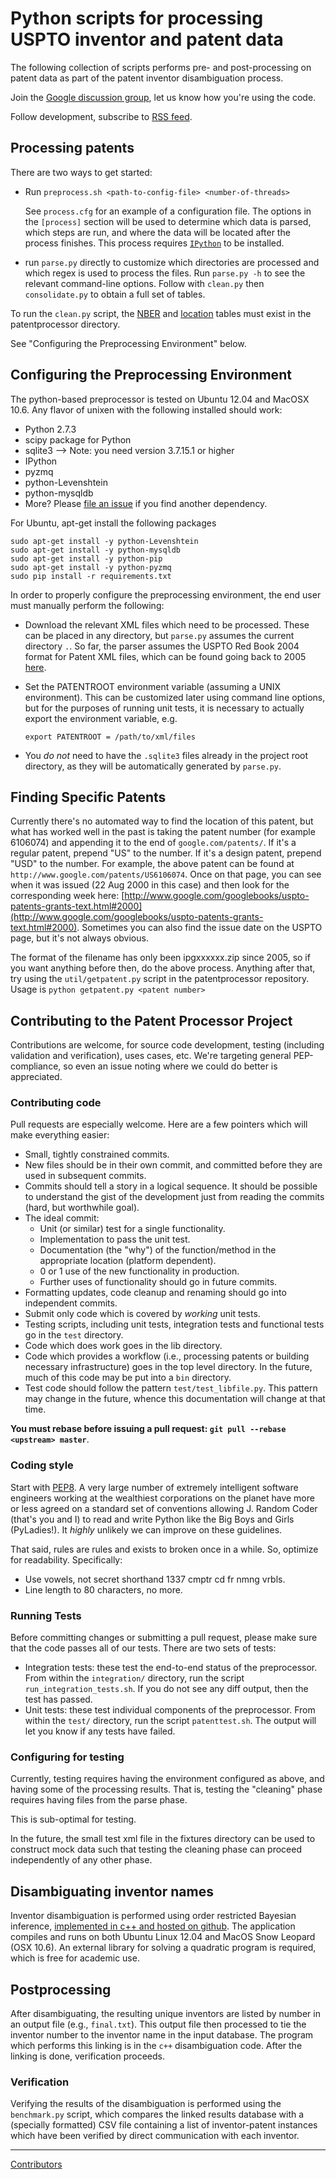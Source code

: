 # Python scripts for processing USPTO inventor and patent data

The following collection of scripts performs pre- and
post-processing on patent data as part of the patent
inventor disambiguation process.


Join the [Google discussion
group](https://groups.google.com/forum/?fromgroups=#!forum/disambiguation),
let us know how you're using the code.

Follow development, subscribe to
[RSS
feed](https://github.com/funginstitute/patentprocessor/commits/master.atom).

## Processing patents

There are two ways to get started:

* Run `preprocess.sh <path-to-config-file> <number-of-threads>`

  See `process.cfg` for an example of a configuration file. The options in the
  `[process]` section will be used to determine which data is parsed, which
  steps are run, and where the data will be located after the process finishes.
  This process requires [`IPython`](http://ipython.org/install.html) to be
  installed.

* run `parse.py` directly to customize which directories are processed and
  which regex is used to process the files. Run `parse.py -h` to see the
  relevant command-line options. Follow with `clean.py` then
  `consolidate.py` to obtain a full set of tables.

To run the `clean.py` script, the
[NBER](https://s3-us-west-1.amazonaws.com/fidownloads/NBER_asg) and
[location](https://s3-us-west-1.amazonaws.com/fidownloads/loctbl)
tables must exist in the patentprocessor directory.

See "Configuring the Preprocessing Environment" below.

## Configuring the Preprocessing Environment

The python-based preprocessor is tested on Ubuntu 12.04 and MacOSX 10.6.
Any flavor of unixen with the following installed should work:

* Python 2.7.3
* scipy package for Python
* sqlite3 --> Note: you need version 3.7.15.1 or higher
* IPython
* pyzmq
* python-Levenshtein
* python-mysqldb
* More? Please [file an
  issue](https://github.com/funginstitute/patentprocessor/issues) if you find another dependency.

For Ubuntu, apt-get install the following packages

```
sudo apt-get install -y python-Levenshtein
sudo apt-get install -y python-mysqldb
sudo apt-get install -y python-pip
sudo apt-get install -y python-pyzmq
sudo pip install -r requirements.txt
```

In order to properly configure the preprocessing environment, the end user must
manually perform the following:

* Download the relevant XML files which need to be processed. These can be
  placed in any directory, but `parse.py` assumes the current directory `.`.
  So far, the parser assumes the USPTO Red Book 2004 format for Patent XML
  files, which can be found going back to 2005
  [here](http://www.google.com/googlebooks/uspto-patents-grants-text.html).

* Set the PATENTROOT environment variable (assuming a UNIX environment). This
  can be customized later using command line options, but for the purposes of
  running unit tests, it is necessary to actually export the environment
  variable, e.g.

  `export PATENTROOT = /path/to/xml/files`

* You *do not* need to have the `.sqlite3` files already in the project root
  directory, as they will be automatically generated by `parse.py`.


## Finding Specific Patents

Currently there's no automated way to find the location of this patent, but
what has worked well in the past is taking the patent number (for example
6106074) and appending it to the end of `google.com/patents/`. If it's a
regular patent, prepend "US" to the number. If it's a design patent, prepend
"USD" to the number. For example, the above patent can be found at
`http://www.google.com/patents/US6106074`.  Once on that page, you can see when
it was issued (22 Aug 2000 in this case) and then look for the corresponding
week here:
[http://www.google.com/googlebooks/uspto-patents-grants-text.html#2000](http://www.google.com/googlebooks/uspto-patents-grants-text.html#2000).
Sometimes you can also find the issue date on the USPTO page, but it's not
always obvious.

The format of the filename has only been ipgxxxxxx.zip since 2005, so if you
want anything before then, do the above process. Anything after that, try using
the `util/getpatent.py` script in the patentprocessor repository. Usage is `python
getpatent.py <patent number>`


## Contributing to the Patent Processor Project

Contributions are welcome, for source code development, testing
(including validation and verification), uses cases, etc. We're
targeting general PEP-compliance, so even an issue noting where we could
do better is appreciated.

### Contributing code

Pull requests are especially welcome. Here are a few pointers which will make everything easier:

* Small, tightly constrained commits.
* New files should be in their own commit, and committed before they are used in subsequent commits.
* Commits should tell a story in a logical sequence. It should be possible to understand the gist
  of the development just from reading the commits (hard, but worthwhile goal).
* The ideal commit:
    * Unit (or similar) test for a single functionality.
    * Implementation to pass the unit test.
    * Documentation (the "why") of the function/method in the appropriate location (platform dependent).
    * 0 or 1 use of the new functionality in production.
    * Further uses of functionality should go in future commits.
* Formatting updates, code cleanup and renaming should go into independent commits.
* Submit only code which is covered by *working* unit tests.
* Testing scripts, including unit tests, integration tests and functional tests go in the `test` directory.
* Code which does work goes in the lib directory.
* Code which provides a workflow (i.e., processing patents or building necessary
  infrastructure) goes in the top level directory. In the future, much of this code may
  be put into a `bin` directory.
* Test code should follow the pattern `test/test_libfile.py`. This pattern may change in
  the future, whence this documentation will change at that time.

**You must rebase before issuing a pull request: `git pull --rebase <upstream> master`**.

### Coding style

Start with [PEP8](http://www.python.org/dev/peps/pep-0008/). A very
large number of extremely intelligent software engineers working at the
wealthiest corporations on the planet have more or less agreed on a
standard set of conventions allowing J. Random Coder (that's you and I)
to read and write Python like the Big Boys and Girls (PyLadies!).
It *highly* unlikely we can improve on these guidelines.

That said, rules are rules and exists to broken once in a while.
So, optimize for readability.  Specifically:

* Use vowels, not secret shorthand 1337 cmptr cd fr nmng vrbls.
* Line length to 80 characters, no more.

### Running Tests

Before committing changes or submitting a pull request, please make sure that the code passes
all of our tests. There are two sets of tests:

* Integration tests: these test the end-to-end status of the preprocessor. From
  within the `integration/` directory, run the script
  `run_integration_tests.sh`. If you do not see any diff output, then the test
  has passed.
* Unit tests: these test individual components of the preprocessor. From within
  the `test/` directory, run the script `patenttest.sh`. The output will let
  you know if any tests have failed.

### Configuring for testing

Currently, testing requires having the environment configured as above,
and having some of the processing results. That is, testing the
"cleaning" phase requires having files from the parse phase.

This is sub-optimal for testing.

In the future, the small test xml file in the fixtures directory can be
used to construct mock data such that testing the cleaning phase can
proceed independently of any other phase.


## Disambiguating inventor names

Inventor disambiguation is performed using order restricted Bayesian
inference, [implemented in c++ and hosted on
github](https://github.com/funginstitute/disambiguator).
The application compiles and runs on both Ubuntu Linux 12.04 and
MacOS Snow Leopard (OSX 10.6). An external library for solving a
quadratic program is required, which is free for academic use.



## Postprocessing

After disambiguating, the resulting unique inventors are listed by number in an output file
(e.g., `final.txt`). This output file then processed to tie the inventor number to the
inventor name in the input database. The program which performs this linking is in the
`c++` disambiguation code. After the linking is done, verification proceeds.

### Verification

Verifying the results of the disambiguation is performed using the `benchmark.py` script,
which compares the linked results database with a (specially formatted) CSV file containing
a list of inventor-patent instances which have been verified by direct communication with
each inventor.

----

[Contributors](https://github.com/doolin/patentprocessor/graphs/contributors)


